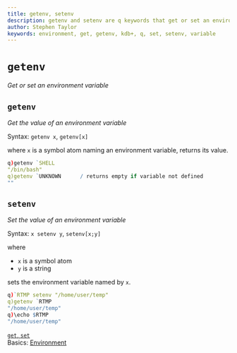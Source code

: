 ```yaml
---
title: getenv, setenv
description: getenv and setenv are q keywords that get or set an environment variable.
author: Stephen Taylor
keywords: environment, get, getenv, kdb+, q, set, setenv, variable
---
```

# `getenv`

_Get or set an environment variable_




## `getenv`

_Get the value of an environment variable_

Syntax: `getenv x`, `getenv[x]`

where `x` is a symbol atom naming an environment variable, returns its value.

```q
q)getenv `SHELL
"/bin/bash"
q)getenv `UNKNOWN      / returns empty if variable not defined
""
```


## `setenv`

_Set the value of an environment variable_

Syntax: `x setenv y`, `setenv[x;y]`

where 

-   `x` is a symbol atom
-   `y` is a string

sets the environment variable named by `x`.

```q
q)`RTMP setenv "/home/user/temp"
q)getenv `RTMP
"/home/user/temp"
q)\echo $RTMP
"/home/user/temp"
```


<i class="far fa-hand-point-right"></i> 
[`get`, `set`](get.md)  
Basics: [Environment](../basics/environment.md) 
